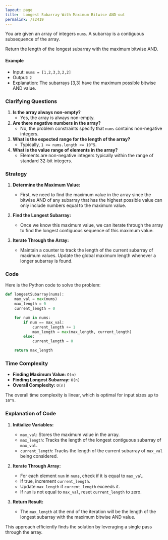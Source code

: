 ```yaml
---
layout: page
title:  Longest Subarray With Maximum Bitwise AND-out
permalink: /s2419
---
```

You are given an array of integers `nums`. A subarray is a contiguous subsequence of the array.

Return the length of the longest subarray with the maximum bitwise AND.

#### Example
- Input: `nums = [1,2,3,3,2,2]`
- Output: `2`
- Explanation: The subarrays [3,3] have the maximum possible bitwise AND value.

### Clarifying Questions
1. **Is the array always non-empty?**
   - Yes, the array is always non-empty.
2. **Are there negative numbers in the array?**
   - No, the problem constraints specify that `nums` contains non-negative integers.
3. **What is the expected range for the length of the array?**
   - Typically, `1 <= nums.length <= 10^5`.
4. **What is the value range of elements in the array?**
   - Elements are non-negative integers typically within the range of standard 32-bit integers.

### Strategy
1. **Determine the Maximum Value:**
   - First, we need to find the maximum value in the array since the bitwise AND of any subarray that has the highest possible value can only include numbers equal to the maximum value.

2. **Find the Longest Subarray:**
   - Once we know this maximum value, we can iterate through the array to find the longest contiguous sequence of this maximum value.

3. **Iterate Through the Array:**
   - Maintain a counter to track the length of the current subarray of maximum values. Update the global maximum length whenever a longer subarray is found.

### Code

Here is the Python code to solve the problem:

```python
def longestSubarray(nums):
    max_val = max(nums)
    max_length = 0
    current_length = 0

    for num in nums:
        if num == max_val:
            current_length += 1
            max_length = max(max_length, current_length)
        else:
            current_length = 0

    return max_length
```

### Time Complexity
- **Finding Maximum Value:** `O(n)`
- **Finding Longest Subarray:** `O(n)`
- **Overall Complexity:** `O(n)`

The overall time complexity is linear, which is optimal for input sizes up to `10^5`.

### Explanation of Code
1. **Initialize Variables:**
   - `max_val`: Stores the maximum value in the array.
   - `max_length`: Tracks the length of the longest contiguous subarray of `max_val`.
   - `current_length`: Tracks the length of the current subarray of `max_val` being considered.

2. **Iterate Through Array:**
   - For each element `num` in `nums`, check if it is equal to `max_val`.
   - If true, increment `current_length`.
   - Update `max_length` if `current_length` exceeds it.
   - If `num` is not equal to `max_val`, reset `current_length` to zero.

3. **Return Result:**
   - The `max_length` at the end of the iteration will be the length of the longest subarray with the maximum bitwise AND value.

This approach efficiently finds the solution by leveraging a single pass through the array.
